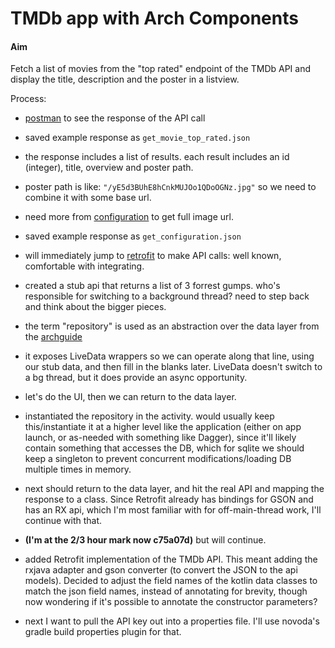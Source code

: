 TMDb app with Arch Components
=============================

#### Aim
Fetch a list of movies from the "top rated" endpoint of the TMDb API and display the title, description and the poster in a listview.

Process:

- [postman](https://www.getpostman.com/apps) to see the response of the API call
- saved example response as `get_movie_top_rated.json`
- the response includes a list of results. each result includes an id (integer), title, overview and poster path.
- poster path is like: `"/yE5d3BUhE8hCnkMUJOo1QDoOGNz.jpg"` so we need to combine it with some base url.
- need more from [configuration](https://developers.themoviedb.org/3/configuration/get-api-configuration) to get full image url.
- saved example response as `get_configuration.json`
- will immediately jump to [retrofit](http://square.github.io/retrofit/) to make API calls: well known, comfortable with integrating.

- created a stub api that returns a list of 3 forrest gumps. who's responsible for switching to a background thread? need to step back and think about the bigger pieces.
- the term "repository" is used as an abstraction over the data layer from the [archguide](https://developer.android.com/topic/libraries/architecture/guide.html#fetching_data)
- it exposes LiveData wrappers so we can operate along that line, using our stub data, and then fill in the blanks later. LiveData doesn't switch to a bg thread, but it does provide an async opportunity.

- let's do the UI, then we can return to the data layer.
- instantiated the repository in the activity. would usually keep this/instantiate it at a higher level like the application (either on app launch, or as-needed with something like Dagger), since it'll likely contain something that accesses the DB, which for sqlite we should keep a singleton to prevent concurrent modifications/loading DB multiple times in memory.

- next should return to the data layer, and hit the real API and mapping the response to a class. Since Retrofit already has bindings for GSON and has an RX api, which I'm most familiar with for off-main-thread work, I'll continue with that.
- **(I'm at the 2/3 hour mark now c75a07d)** but will continue.

- added Retrofit implementation of the TMDb API. This meant adding the rxjava adapter and gson converter (to convert the JSON to the api models). Decided to adjust the field names of the kotlin data classes to match the json field names, instead of annotating for brevity, though now wondering if it's possible to annotate the constructor parameters?
- next I want to pull the API key out into a properties file. I'll use novoda's gradle build properties plugin for that.
